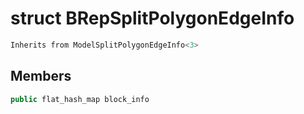# struct BRepSplitPolygonEdgeInfo


```cpp
Inherits from ModelSplitPolygonEdgeInfo<3>
```



## Members

```cpp
public flat_hash_map block_info

```



